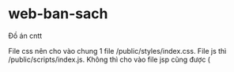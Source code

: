 # web-ban-sach
Đồ án cntt

File css nên cho vào chung 1 file /public/styles/index.css. File js thì /public/scripts/index.js. Không thì cho vào file jsp cũng được (<style><script>) 
